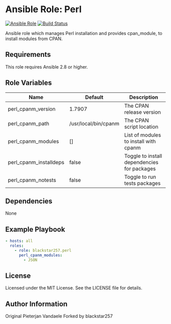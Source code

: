 # Ansible Role: Perl

[![Ansible Role](https://img.shields.io/badge/role-blackstar257.perl-blue.svg)](https://galaxy.ansible.com/blackstar257/perl/)
[![Build Status](https://travis-ci.com/blackstar257/ansible-perl.svg?branch=master)](https://travis-ci.com/blackstar257/ansible-perl)

Ansible role which manages Perl installation and provides cpan_module, to install modules from CPAN.

## Requirements

This role requires Ansible 2.8 or higher.

## Role Variables

| Name                   | Default              | Description                                 |
| ---------------------- | -------------------- | ------------------------------------------- |
| perl_cpanm_version     | 1.7907               | The CPAN release version                    |
| perl_cpanm_path        | /usr/local/bin/cpanm | The CPAN script location                    |
| perl_cpanm_modules     | []                   | List of modules to install with cpanm       |
| perl_cpanm_installdeps | false                | Toggle to install dependencies for packages |
| perl_cpanm_notests     | false                | Toggle to run tests packages                |

## Dependencies

None

## Example Playbook

```yaml
- hosts: all
  roles:
    - role: blackstar257.perl
      perl_cpanm_modules:
        - JSON
```

## License

Licensed under the MIT License. See the LICENSE file for details.

## Author Information

Original Pieterjan Vandaele
Forked by blackstar257
